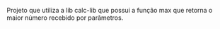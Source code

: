 Projeto que utiliza a lib calc-lib que possui a função max que retorna o maior número recebido por parâmetros.
